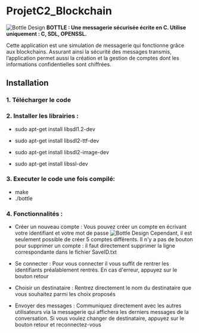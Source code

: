 # ProjetC2_Blockchain
![Bottle Design](inmages/logo.png)
**BOTTLE : Une messagerie sécurisée écrite en C. Utilise uniquement : C, SDL, OPENSSL.**

Cette application est une simulation de messagerie qui fonctionne grâce aux blockchains. 
Assurant ainsi la sécurité des messages transmis, l’application permet aussi la création et la gestion de comptes dont les informations confidentielles sont chiffrées.

Installation
------------

### 1. Télécharger le code


### 2. Installer les librairies :

- sudo apt-get install libsdl1.2-dev
- sudo apt-get install libsdl2-ttf-dev
- sudo apt-get install libsdl2-image-dev

- sudo apt-get install libssl-dev  

### 3. Executer le code une fois compilé:

- make
- ./bottle

### 4. Fonctionnalités :

- Créer un nouveau compte : Vous pouvez créer un compte en écrivant votre identifiant et votre mot de passe
![Bottle Design](images/compte.png)
Cependant, il est seulement possible de créer 5 comptes différents.
Il n'y a pas de bouton pour supprimer un compte : il faut directement supprimer la ligne correspondante dans le fichier SaveID.txt

- Se connecter :  Pour vous connecter il vous suffit de rentrer les identifiants préalablement rentrés. En cas d'erreur, appuyez sur le bouton retour

- Choisir un destinataire : Rentrez directement le nom du destinataire que vous souhaitez parmi les choix proposés

- Envoyer des messages : Communiquez directement avec les autres utilisateurs via la messagerie qui affichera les derniers messages de la conversation. Si vous voulez changer de destinataire, appuyez sur le bouton retour et reconnectez-vous

